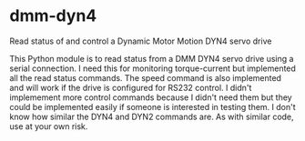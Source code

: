 # dmm-dyn4
Read status of and control a Dynamic Motor Motion DYN4 servo drive

This Python module is to read status from a DMM DYN4 servo drive using a serial connection.
I need this for monitoring torque-current but implemented all the read status commands.
The speed command is also implemented and will work if the drive is configured for RS232 control.
I didn't implemement more control commands because I didn't need them but they could be implemented
easily if someone is interested in testing them. I don't know how similar the DYN4 and DYN2 commands are.
As with similar code, use at your own risk.
